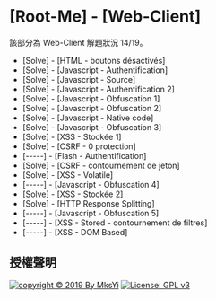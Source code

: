 [Root-Me] - [Web-Client]
===

該部分為 Web-Client 解題狀況 14/19。

- [Solve] - [HTML - boutons désactivés]
- [Solve] - [Javascript - Authentification]
- [Solve] - [Javascript - Source]
- [Solve] - [Javascript - Authentification 2]
- [Solve] - [Javascript - Obfuscation 1]
- [Solve] - [Javascript - Obfuscation 2]
- [Solve] - [Javascript - Native code]
- [Solve] - [Javascript - Obfuscation 3]
- [Solve] - [XSS - Stockée 1]
- [Solve] - [CSRF - 0 protection]
- [-----] - [Flash - Authentification]
- [Solve] - [CSRF - contournement de jeton]
- [Solve] - [XSS - Volatile]
- [-----] - [Javascript - Obfuscation 4]
- [Solve] - [XSS - Stockée 2]
- [Solve] - [HTTP Response Splitting]
- [-----] - [Javascript - Obfuscation 5]
- [-----] - [XSS - Stored - contournement de filtres]
- [-----] - [XSS - DOM Based]

## 授權聲明
[![copyright © 2019 By MksYi](https://img.shields.io/badge/copyright%20©-%202019%20By%20MksYi-blue.svg)](https://mks.tw/)
[![License: GPL v3](https://img.shields.io/badge/License-GPL%20v3-blue.svg)](https://www.gnu.org/licenses/gpl-3.0)